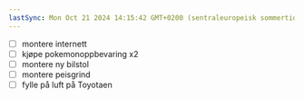 ```yaml
---
lastSync: Mon Oct 21 2024 14:15:42 GMT+0200 (sentraleuropeisk sommertid)
---
```

- [ ] montere internett 
- [ ] kjøpe pokemonoppbevaring x2
- [ ] montere ny bilstol
- [ ] montere peisgrind
- [ ] fylle på luft på Toyotaen
